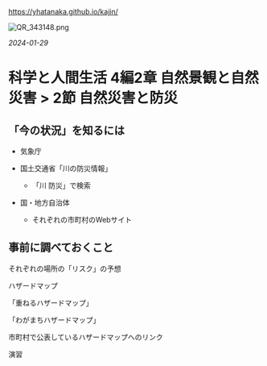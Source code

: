 https://yhatanaka.github.io/kajin/

<img src="file:///Users/hatanaka/Dropbox/高校生物/科学と人間生活/repo/kajin/QR_343148.png" title="" alt="QR_343148.png" data-align="right">

*2024-01-29*

# 科学と人間生活 4編2章 自然景観と自然災害 > 2節 自然災害と防災

## 「今の状況」を知るには

- 気象庁

- 国土交通省「川の防災情報」
  
  - 「川  防災」で検索

- 国・地方自治体
  
  - それぞれの市町村のWebサイト

## 事前に調べておくこと

それぞれの場所の「リスク」の予想

ハザードマップ

「重ねるハザードマップ」

「わがまちハザードマップ」

市町村で公表しているハザードマップへのリンク

演習
